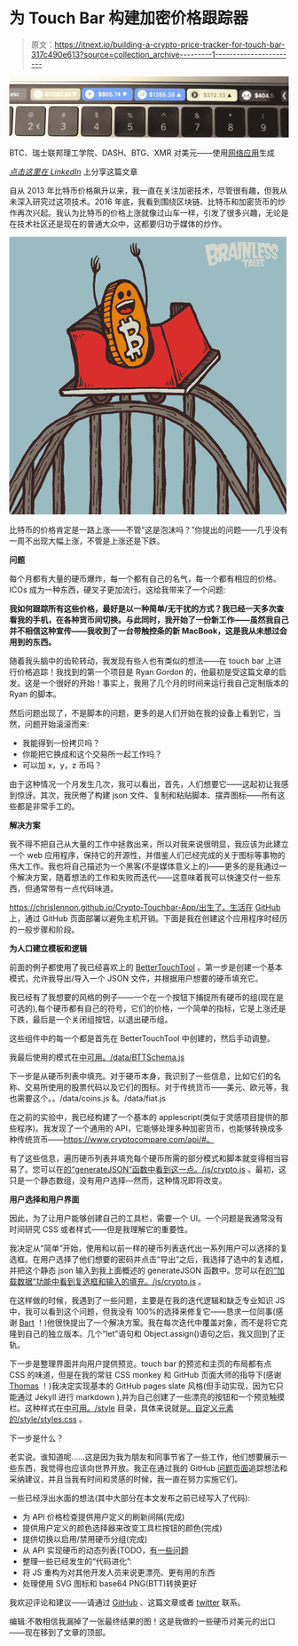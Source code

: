 # 为 Touch Bar 构建加密价格跟踪器

> 原文：<https://itnext.io/building-a-crypto-price-tracker-for-touch-bar-317c490e613?source=collection_archive---------1----------------------->

![](img/526d9ffaaaa8489bcd416f6e9f70de45.png)

BTC、瑞士联邦理工学院、DASH、BTG、XMR 对美元——使用[网络应用](https://chrislennon.github.io/Crypto-Touchbar-App/)生成

[*点击这里在 LinkedIn*](https://www.linkedin.com/cws/share?url=https%3A%2F%2Fitnext.io%2Fbuilding-a-crypto-price-tracker-for-touch-bar-317c490e613) 上分享这篇文章

自从 2013 年比特币价格飙升以来，我一直在关注加密技术，尽管很有趣，但我从未深入研究过这项技术。2016 年底，我看到围绕区块链、比特币和加密货币的炒作再次兴起。我认为比特币的价格上涨就像过山车一样，引发了很多兴趣，无论是在技术社区还是现在的普通大众中，这都要归功于媒体的炒作。

![](img/90ccfec98889af3e16fcf2e0f333b9e6.png)

比特币的价格肯定是一路上涨——不管“这是泡沫吗？”你提出的问题——几乎没有一周不出现大幅上涨，不管是上涨还是下跌。

**问题**

每个月都有大量的硬币爆炸，每一个都有自己的名气，每一个都有相应的价格。ICOs 成为一种东西，硬叉子更加流行。这给我带来了一个问题:

**我如何跟踪所有这些价格，最好是以一种简单/无干扰的方式？我已经一天多次查看我的手机，在各种货币间切换。与此同时，我开始了一份新工作——虽然我自己并不相信这种宣传——我收到了一台带触控条的新 MacBook，这是我从未想过会用到的东西。**

随着我头脑中的齿轮转动，我发现有些人也有类似的想法——在 touch bar 上进行价格追踪！我找到的第一个项目是 Ryan Gordon 的，他最初是受这篇文章的启发。这是一个很好的开始！事实上，我用了几个月的时间来运行我自己定制版本的 Ryan 的脚本。

然后问题出现了，不是脚本的问题，更多的是人们开始在我的设备上看到它，当然，问题开始滚滚而来:

*   我能得到一份拷贝吗？
*   你能把它换成和这个交易所一起工作吗？
*   可以加 x，y，z 币吗？

由于这种情况一个月发生几次，我可以看出，首先，人们想要它——这起初让我感到惊讶。其次，我厌倦了构建 json 文件、复制和粘贴脚本、摆弄图标——所有这些都是非常手工的。

**解决方案**

我不得不把自己从大量的工作中拯救出来，所以对我来说很明显，我应该为此建立一个 web 应用程序，保持它的开源性，并借鉴人们已经完成的关于图标等事物的伟大工作。我也将自己描述为一个黑客(不是媒体意义上的)——更多的是我通过一个解决方案，随着想法的工作和失败而迭代——这意味着我可以快速交付一些东西，但通常带有一点代码味道。

https://chrislennon.github.io/Crypto-Touchbar-App/出生了。生活在 [GitHub](https://github.com/chrislennon/Crypto-Touchbar-App) 上，通过 GitHub 页面部署以避免主机开销。下面是我在创建这个应用程序时经历的一般步骤和阶段。

**为人口建立模板和逻辑**

前面的例子都使用了我已经喜欢上的 [BetterTouchTool](https://www.boastr.net/) 。第一步是创建一个基本模式，允许我导出/导入一个 JSON 文件，并根据用户想要的硬币填充它。

我已经有了我想要的风格的例子——一个在一个按钮下捕捉所有硬币的组(现在是可选的),每个硬币都有自己的符号，它们的价格，一个简单的指标，它是上涨还是下跌，最后是一个关闭组按钮，以退出硬币组。

这些组件中的每一个都是首先在 BetterTouchTool 中创建的，然后手动调整。

我最后使用的模式在[中可用。/data/BTTSchema.js](https://github.com/chrislennon/Crypto-Touchbar-App/blob/master/data/BTTSchema.js)

下一步是从硬币列表中填充。对于硬币本身，我识别了一些信息，比如它们的名称、交易所使用的股票代码以及它们的图标。对于传统货币——美元、欧元等，我也需要这个。。/data/coins.js &。/data/fiat.js

在之前的实验中，我已经构建了一个基本的 applescript(类似于灵感项目提供的那些程序)。我发现了一个通用的 API，它能够处理多种加密货币，也能够转换成多种传统货币——https://www.cryptocompare.com/api/#。

有了这些信息，遍历硬币列表并填充每个硬币所需的部分模式和脚本就变得相当容易了。您可以在[的“generateJSON”函数中看到这一点。/js/crypto.js](https://github.com/chrislennon/Crypto-Touchbar-App/blob/master/js/crypto.js) 。最初，这只是一个静态数组，没有用户选择—然而，这种情况即将改变。

**用户选择和用户界面**

因此，为了让用户能够创建自己的工具栏，需要一个 UI。一个问题是我通常没有时间研究 CSS 或者样式——但是我理解它的重要性。

我决定从“简单”开始，使用和以前一样的硬币列表迭代出一系列用户可以选择的复选框。在用户选择了他们想要的密码并点击“导出”之后，我选择了选中的复选框，并把这个静态 json 输入到我上面概述的 generateJSON 函数中。您可以在[的“加载数据”功能中看到复选框和输入的填充。/js/crypto.js](https://github.com/chrislennon/Crypto-Touchbar-App/blob/master/js/crypto.js) 。

在这样做的时候，我遇到了一些问题，主要是在我的迭代逻辑和缺乏专业知识 JS 中，我可以看到这个问题，但我没有 100%的选择来修复它——恳求一位同事(感谢 [Bart](https://github.com/BJJLangedijk) ！)他很快提出了一个解决方案。我在每次迭代中覆盖对象，而不是将它克隆到自己的独立版本。几个“let”语句和 Object.assign()语句之后，我又回到了正轨。

下一步是整理界面并向用户提供预览。touch bar 的预览和主页的布局都有点 CSS 的味道，但是在我的常驻 CSS monkey 和 GitHub 页面大师的指导下(感谢 [Thomas](https://github.com/ThomasShaped/) ！)我决定实现基本的 GitHub pages slate 风格(但手动实现，因为它只能通过 Jekyll 进行 markdown ),并为自己创建了一些漂亮的按钮和一个预览触摸栏。这种样式在[中可用。/style](https://github.com/chrislennon/Crypto-Touchbar-App/tree/master/style) 目录，具体来说就是[。自定义元素的/style/styles.css](https://github.com/chrislennon/Crypto-Touchbar-App/blob/master/style/styles.css) 。

下一步是什么？

老实说。谁知道呢……这是因为我为朋友和同事节省了一些工作，他们想要展示一些东西，我觉得也应该向世界开放。我正在通过我的 GitHub [问题页面](https://github.com/chrislennon/Crypto-Touchbar-App/issues)追踪想法和采纳建议，并且当我有时间和灵感的时候，我一直在努力实施它们。

一些已经浮出水面的想法(其中大部分在本文发布之前已经写入了代码):

*   为 API 价格检查提供用户定义的刷新间隔(完成)
*   提供用户定义的颜色选择器来改变工具栏按钮的颜色(完成)
*   提供切换以启用/禁用硬币分组(完成)
*   从 API 实现硬币的动态列表(TODO，[有一些问题](https://github.com/chrislennon/Crypto-Touchbar-App/issues/13)
*   整理一些已经发生的“代码进化”:
*   将 JS 重构为对其他开发人员来说更漂亮、更有用的东西
*   处理使用 SVG 图标和 base64 PNG(BTT)转换更好

我欢迎评论和建议——请通过 [GitHub](https://github.com/chrislennon/Crypto-Touchbar-App/issues) 、这篇文章或者 [twitter](https://twitter.com/CDLennon) 联系。

编辑:不敢相信我漏掉了一张最终结果的图！这是我做的一些硬币对美元的出口——现在移到了文章的顶部。